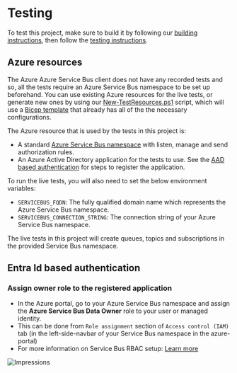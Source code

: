 # Testing

To test this project, make sure to build it by following our [building instructions](https://github.com/Azure/azure-sdk-for-js/blob/main/CONTRIBUTING.md#building), then follow the [testing instructions](https://github.com/Azure/azure-sdk-for-js/blob/main/CONTRIBUTING.md#testing).

## Azure resources 

The Azure Azure Service Bus client does not have any recorded tests and so, all the tests require an Azure Service Bus namespace to be set up beforehand.  You can use existing Azure resources for the live tests, or generate new ones by using our [New-TestResources.ps1](https://github.com/Azure/azure-sdk-for-js/blob/main/eng/common/TestResources/New-TestResources.ps1) script, which will use a [Bicep template](https://github.com/Azure/azure-sdk-for-js/blob/main/sdk/servicebus/test-resources.bicep) that already has all of the the necessary configurations.

The Azure resource that is used by the tests in this project is:

- A standard [Azure Service Bus namespace](https://learn.microsoft.com/azure/service-bus-messaging/service-bus-messaging-overview#namespaces) with listen, manage and send authorization rules.
- An Azure Active Directory application for the tests to use. See the [AAD based authentication](#aad-based-authentication) for steps to register the application.

To run the live tests, you will also need to set the below environment variables:

- `SERVICEBUS_FQDN`: The fully qualified domain name which represents the Azure Service Bus namespace.
- `SERVICEBUS_CONNECTION_STRING`: The connection string of your Azure Service Bus namespace.

The live tests in this project will create queues, topics and subscriptions in the provided Service Bus namespace.

## Entra Id based authentication

### Assign owner role to the registered application

- In the Azure portal, go to your Azure Service Bus namespace and assign the **Azure Service Bus Data Owner** role to your user or managed identity.
- This can be done from `Role assignment` section of `Access control (IAM)` tab (in the left-side-navbar of your Service Bus namespace in the azure-portal)
- For more information on Service Bus RBAC setup: [Learn more](https://learn.microsoft.com/azure/service-bus-messaging/service-bus-role-based-access-control)

![Impressions](https://azure-sdk-impressions.azurewebsites.net/api/impressions/azure-sdk-for-js%2Fsdk%2Fservicebus%2Fservice-bus%2Ftest%2FREADME.png)
